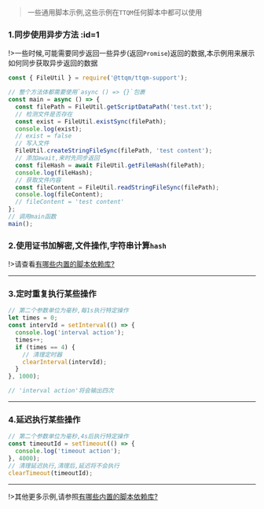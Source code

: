 > 一些通用脚本示例,这些示例在`TTQM`任何脚本中都可以使用

### 1.同步使用异步方法 :id=1

!>一些时候,可能需要同步返回一些异步(返回`Promise`)返回的数据,本示例用来展示如何同步获取异步返回的数据

```javascript
const { FileUtil } = require('@ttqm/ttqm-support');

// 整个方法体都需要使用`async () => {}`包裹
const main = async () => {
  const filePath = FileUtil.getScriptDataPath('test.txt');
  // 检测文件是否存在
  const exist = FileUtil.existSync(filePath);
  console.log(exist);
  // exist = false
  // 写入文件
  FileUtil.createStringFileSync(filePath, 'test content');
  // 添加await,来时先同步返回
  const fileHash = await FileUtil.getFileHash(filePath);
  console.log(fileHash);
  // 获取文件内容
  const fileContent = FileUtil.readStringFileSync(filePath);
  console.log(fileContent);
  // fileContent = 'test content'
};
// 调用main函数
main();
```

### 2.使用证书加解密,文件操作,字符串计算`hash`

!>请查看[有哪些内置的脚本依赖库?](zh-cn/question/build-in-module?id=_6)

---

### 3.定时重复执行某些操作

```javascript
// 第二个参数单位为毫秒,每1s执行特定操作
let times = 0;
const intervId = setInterval(() => {
  console.log('interval action');
  times++;
  if (times == 4) {
    // 清理定时器
    clearInterval(intervId);
  }
}, 1000);

// 'interval action'将会输出四次
```

---

### 4.延迟执行某些操作

```javascript
// 第二个参数单位为毫秒,4s后执行特定操作
const timeoutId = setTimeout(() => {
  console.log('timeout action');
}, 4000);
// 清理延迟执行,清理后,延迟将不会执行
clearTimeout(timeoutId);
```

---

!>其他更多示例,请参照[有哪些内置的脚本依赖库?](zh-cn/question/build-in-module)

